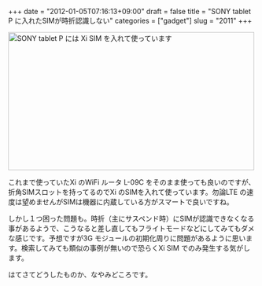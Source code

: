 +++
date = "2012-01-05T07:16:13+09:00"
draft = false
title = "SONY tablet P に入れたSIMが時折認識しない"
categories = ["gadget"]
slug = "2011"
+++

<a href="http://www.flickr.com/photos/keruru/6639758985/"><img src="http://farm8.staticflickr.com/7164/6639758985_4055e1868c.jpg" width="500" height="281" alt="SONY tablet P には Xi SIM を入れて使っています" /></a>

これまで使っていたXi のWiFi ルータ L-09C をそのまま使っても良いのですが、折角SIMスロットを持ってるのでXi のSIMを入れて使っています。勿論LTE の速度は望めませんがSIMは機器に内蔵している方がスマートで良いですね。

しかし１つ困った問題も。時折（主にサスペンド時）にSIMが認識できなくなる事があるようで、こうなると差し直してもフライトモードなどにしてみてもダメな感じです。予想ですが3G モジュールの初期化周りに問題があるように思います。検索してみても類似の事例が無いので恐らくXi SIM でのみ発生する気がします。

はてさてどうしたものか、なやみどころです。
